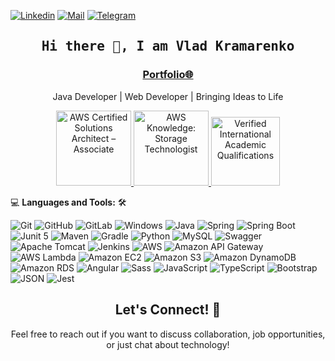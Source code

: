 <!--

## Complete list of github markdown emoji markup
https://gist.github.com/rxaviers/7360908

## technologies Icons 
https://simpleicons.org/

-->

[![Linkedin](https://img.shields.io/badge/-Vladyslav%20Kramarenko-blue?logo=Linkedin&logoColor=blue&labelColor=white)](https://www.linkedin.com/in/vladyslav-kramarenko/)
[![Mail](https://img.shields.io/badge/-kramarenko.vladyslav.92@gmail.com-blue?logo=Gmail&logoColor=EA4335&labelColor=white)](mailto:kramarenko.vladyslav.92@gmail.com)
[![Telegram](https://img.shields.io/badge/-@KramarenkoVlad-26A5E4?logo=telegram&logoColor=26A5E4&labelColor=white)](https://t.me/KramarenkoVlad)
<br>
<h2 align='center'><samp><strong>Hi there 👋, I am Vlad Kramarenko</strong></samp></h2>
<h3 align='center'><strong><a href="https://kramarenko.info/" target="_blank">Portfolio🌐</a></strong></h3>
<p align='center'> Java Developer | Web Developer | Bringing Ideas to Life</p>

<p align="center">
  <a href="https://www.credly.com/badges/a580dc34-75db-4813-b293-f644c5d47e82">
    <img src="https://www.kramarenko.info/assets/img/badges/aws-certified-solutions-architect-associate.png" alt="AWS Certified Solutions Architect – Associate" width="120" height="120">
  </a>
  <a href="https://www.credly.com/badges/0e83ed2f-e3d2-420e-bd99-df4b72c08769">
    <img src="https://www.kramarenko.info/assets/img/badges/aws-knowledge-storage-technologist.png" alt="AWS Knowledge: Storage Technologist" width="120" height="120">
  </a>
  <a href="https://www.credly.com/badges/38ef85f8-22a0-4a4b-bd96-aa37696cf01c">
    <img src="https://www.kramarenko.info/assets/img/badges/wes.png" alt="Verified International Academic Qualifications" width="110" height="110">
  </a>
</p>

💻 **Languages and Tools:** 🛠️<br>

![Git](https://img.shields.io/badge/-Git-000000?style=flat&logo=git&logoColor=F05032&labelColor=ffffff)
![GitHub](https://img.shields.io/badge/-GitHub-000000?style=flat&logo=github&logoColor=000000&labelColor=ffffff)
![GitLab](https://img.shields.io/badge/-GitLab-000000?style=flat&logo=gitlab&logoColor=FC6D26&labelColor=ffffff)
![Windows](https://img.shields.io/badge/-Windows-000000?style=flat&logo=windows&logoColor=ffffff&labelColor=0078D6)
![Java](https://img.shields.io/badge/-Java-000000?style=flat&logo=oracle&logoColor=F80000&labelColor=ffffff)
![Spring](https://img.shields.io/badge/-Spring-000000?style=flat&logo=spring&logoColor=6DB33F&labelColor=ffffff)
![Spring Boot](https://img.shields.io/badge/-SpringBoot-000000?style=flat&logo=springboot&logoColor=6DB33F&labelColor=ffffff)
![Junit 5](https://img.shields.io/badge/-jUnit-000000?style=flat&logo=junit5&logoColor=ffffff&labelColor=25A162)
![Maven](https://img.shields.io/badge/-Maven-C71A36?style=flat&logo=apachemaven&logoColor=C71A36&labelColor=000000)
![Gradle](https://img.shields.io/badge/-Gradle-02303A?style=flat&logo=gradle&logoColor=02303A&labelColor=ffffff)
![Python](https://img.shields.io/badge/-Python-000000?style=flat&logo=python&labelColor=#3776AB)
![MySQL](https://img.shields.io/badge/-MySQL-000000?style=flat&logo=mysql&labelColor=ffffff)
![Swagger](https://img.shields.io/badge/-Swagger-000000?style=flat&logo=swagger)
![Apache Tomcat](https://img.shields.io/badge/-Tomcat-000000?style=flat&logo=apachetomcat&logoColor=000000&labelColor=F8DC75)
![Jenkins](https://img.shields.io/badge/-Jenkins-000000?style=flat&logo=jenkins&logoColor=000000&labelColor=D24939)
![AWS](https://img.shields.io/badge/-AWS-000000?style=flat&logo=amazonaws&logoColor=ffffff&labelColor=#232F3E)
![Amazon API Gateway](https://img.shields.io/badge/-API_Gateway-000000?style=flat&logo=amazonapigateway&logoColor=ffffff&labelColor=FF4F8B)
![AWS Lambda](https://img.shields.io/badge/-Lambda-000000?style=flat&logo=awslambda&logoColor=ffffff&labelColor=FF9900)
![Amazon EC2](https://img.shields.io/badge/-EC2-000000?style=flat&logo=amazonec2&logoColor=ffffff&labelColor=FF9900)
![Amazon S3](https://img.shields.io/badge/-S3-000000?style=flat&logo=amazons3&logoColor=ffffff&labelColor=569A31)
![Amazon DynamoDB](https://img.shields.io/badge/-DynamoDB-000000?style=flat&logo=amazondynamodb&logoColor=ffffff&labelColor=4053D6)
![Amazon RDS](https://img.shields.io/badge/-RDS-000000?style=flat&logo=amazonrds&logoColor=ffffff&labelColor=527FFF)
![Angular](https://img.shields.io/badge/-Angular-000000?style=flat&logo=angular)
![Sass](https://img.shields.io/badge/-Sass-000000?style=flat&logo=sass)
![JavaScript](https://img.shields.io/badge/-JavaScript-000000?style=flat&logo=javascript)
![TypeScript](https://img.shields.io/badge/-TypeScript-000000?style=flat&logo=typescript)
![Bootstrap](https://img.shields.io/badge/-Bootstrap-000000?style=flat&logo=bootstrap&logoColor=ffffff&labelColor=563D7C)
![JSON](https://img.shields.io/badge/-JSON-000000?style=flat&logo=JSON&logoColor=000000&labelColor=ffffff)
![Jest](https://img.shields.io/badge/-Jest-000000?style=flat&logo=Jest&labelColor=C21325)

<!-- Connect Section -->
<h2 align="center">Let's Connect! 🤝</h2>
<p align="center">Feel free to reach out if you want to discuss collaboration, job opportunities, or just chat about technology!</p>
